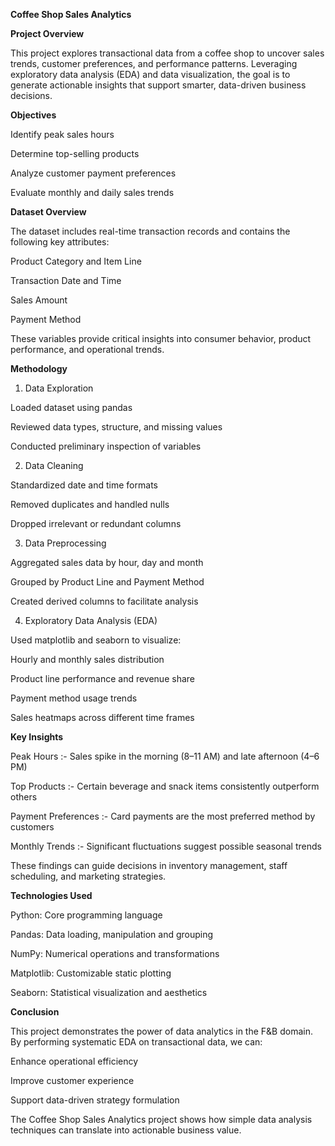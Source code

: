 **Coffee Shop Sales Analytics**

**Project Overview**

This project explores transactional data from a coffee shop to uncover sales trends, customer preferences, and performance patterns. Leveraging exploratory data analysis (EDA) and data visualization, the goal is to generate actionable insights that support smarter, data-driven business decisions.

**Objectives**

Identify peak sales hours

Determine top-selling products

Analyze customer payment preferences

Evaluate monthly and daily sales trends

**Dataset Overview**

The dataset includes real-time transaction records and contains the following key attributes:

Product Category and Item Line

Transaction Date and Time

Sales Amount

Payment Method

These variables provide critical insights into consumer behavior, product performance, and operational trends.

**Methodology**

1. Data Exploration

Loaded dataset using pandas

Reviewed data types, structure, and missing values

Conducted preliminary inspection of variables

2. Data Cleaning

Standardized date and time formats

Removed duplicates and handled nulls

Dropped irrelevant or redundant columns

3. Data Preprocessing
   
Aggregated sales data by hour, day and month

Grouped by Product Line and Payment Method

Created derived columns to facilitate analysis

4. Exploratory Data Analysis (EDA)
   
Used matplotlib and seaborn to visualize:

Hourly and monthly sales distribution

Product line performance and revenue share

Payment method usage trends

Sales heatmaps across different time frames

**Key Insights**

Peak Hours :- Sales spike in the morning (8–11 AM) and late afternoon (4–6 PM)

Top Products :- Certain beverage and snack items consistently outperform others

Payment Preferences :- Card payments are the most preferred method by customers

Monthly Trends :- Significant fluctuations suggest possible seasonal trends

These findings can guide decisions in inventory management, staff scheduling, and marketing strategies.

**Technologies Used**

Python:   Core programming language

Pandas:   Data loading, manipulation and grouping

NumPy:    Numerical operations and transformations

Matplotlib: Customizable static plotting

Seaborn: Statistical visualization and aesthetics

**Conclusion**

This project demonstrates the power of data analytics in the F&B domain. By performing systematic EDA on transactional data, we can:

Enhance operational efficiency

Improve customer experience

Support data-driven strategy formulation

The Coffee Shop Sales Analytics project shows how simple data analysis techniques can translate into actionable business value.
